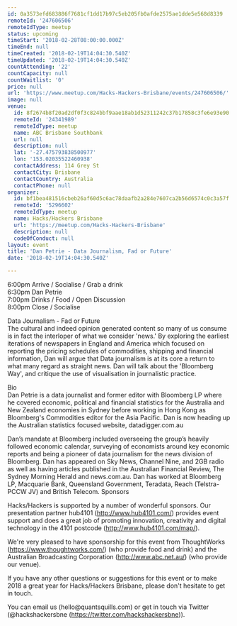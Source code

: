 ```yaml
---
id: 0a3573efd683886f7681cf1dd17b97c5eb205fb0afde2575ae1dde5e568d8339
remoteId: '247606506'
remoteIdType: meetup
status: upcoming
timeStart: '2018-02-28T08:00:00.000Z'
timeEnd: null
timeCreated: '2018-02-19T14:04:30.540Z'
timeUpdated: '2018-02-19T14:04:30.540Z'
countAttending: '22'
countCapacity: null
countWaitlist: '0'
price: null
url: 'https://www.meetup.com/Hacks-Hackers-Brisbane/events/247606506/'
image: null
venue:
  id: 8f2674b8f20ad2df0f3c824bbf9aae18ab1d52311242c37b17858c3fe6e93e90
  remoteId: '24341989'
  remoteIdType: meetup
  name: ABC Brisbane Southbank
  url: null
  description: null
  lat: '-27.475793838500977'
  lon: '153.02035522460938'
  contactAddress: 114 Grey St
  contactCity: Brisbane
  contactCountry: Australia
  contactPhone: null
organizer:
  id: bf1bea481516cbeb26af60d5c6ac78daafb2a284e7607ca2b56d6574c0c3a57f
  remoteId: '5296602'
  remoteIdType: meetup
  name: Hacks/Hackers Brisbane
  url: 'https://meetup.com/Hacks-Hackers-Brisbane'
  description: null
  codeOfConduct: null
layout: event
title: 'Dan Petrie - Data Journalism, Fad or Future'
date: '2018-02-19T14:04:30.540Z'

---
```

<p>6:00pm Arrive / Socialise / Grab a drink<br/>6:30pm Dan Petrie<br/>7:00pm Drinks / Food / Open Discussion<br/>8:00pm Close / Socialise</p> <p>Data Journalism - Fad or Future<br/>The cultural and indeed opinion generated content so many of us consume is in fact the interloper of what we consider 'news.' By exploring the earliest iterations of newspapers in England and America which focused on reporting the pricing schedules of commodities, shipping and financial information, Dan will argue that Data journalism is at its core a return to what many regard as straight news. Dan will talk about the 'Bloomberg Way', and critique the use of visualisation in journalistic practice.</p> <p>Bio<br/>Dan Petrie is a data journalist and former editor with Bloomberg LP where he covered economic, political and financial statistics for the Australia and New Zealand economies in Sydney before working in Hong Kong as Bloomberg's Commodities editor for the Asia Pacific. Dan is now heading up the Australian statistics focused website, datadigger.com.au</p> <p>Dan’s mandate at Bloomberg included overseeing the group’s heavily followed economic calendar, surveying of economists around key economic reports and being a pioneer of data journalism for the news division of Bloomberg. Dan has appeared on Sky News, Channel Nine, and 2GB radio as well as having articles published in the Australian Financial Review, The Sydney Morning Herald and news.com.au. Dan has worked at Bloomberg LP, Macquarie Bank, Queensland Government, Teradata, Reach (Telstra-PCCW JV) and British Telecom. Sponsors</p> <p>Hacks/Hackers is supported by a number of wonderful sponsors. Our presentation partner hub4101 (<a href="http://www.hub4101.com/" class="linkified">http://www.hub4101.com/</a>) provides event support and does a great job of promoting innovation, creativity and digital technology in the 4101 postcode (<a href="http://www.hub4101.com/map/" class="linkified">http://www.hub4101.com/map/</a>).</p> <p>We're very pleased to have sponsorship for this event from ThoughtWorks (<a href="https://www.thoughtworks.com/" class="linkified">https://www.thoughtworks.com/</a>) (who provide food and drink) and the Australian Broadcasting Corporation (<a href="http://www.abc.net.au/" class="linkified">http://www.abc.net.au/</a>) (who provide our venue).</p> <p>If you have any other questions or suggestions for this event or to make 2018 a great year for Hacks/Hackers Brisbane, please don't hesitate to get in touch.</p> <p>You can email us (hello@quantsquills.com) or get in touch via Twitter (@hackshackersbne (<a href="https://twitter.com/hackshackersbne" class="linkified">https://twitter.com/hackshackersbne</a>)).</p>
